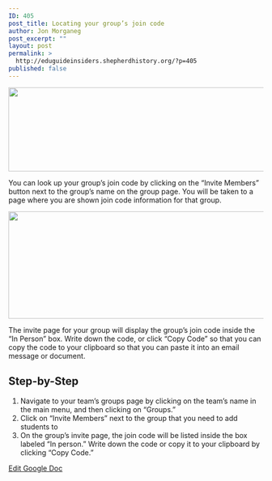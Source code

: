 ```yaml
---
ID: 405
post_title: Locating your group’s join code
author: Jon Morganeg
post_excerpt: ""
layout: post
permalink: >
  http://eduguideinsiders.shepherdhistory.org/?p=405
published: false
---
```

<p><img src="http://eduguideinsiders.shepherdhistory.org/wp-content/uploads/2017/10/null-10.png" width="624" height="166" alt="" title=""></p>
<p></p>
<p>You can look up your group’s join code by clicking on the “Invite Members” button next to the group’s name on the group page. You will be taken to a page where you are shown join code information for that group.</p>
<p></p>
<p><img src="http://eduguideinsiders.shepherdhistory.org/wp-content/uploads/2017/10/null-11.png" width="624" height="212" alt="" title=""></p>
<p>The invite page for your group will display the group’s join code inside the “In Person” box. Write down the code, or click “Copy Code” so that you can copy the code to your clipboard so that you can paste it into an email message or document.</p>
<h2>Step-by-Step</h2>
<ol>
<li>Navigate to your team’s groups page by clicking on the team’s name in the main menu, and then clicking on “Groups.”</li>
<li>Click on “Invite Members” next to the group that you need to add students to</li>
<li>On the group’s invite page, the join code will be listed inside the box labeled “In person.” Write down the code or copy it to your clipboard by clicking “Copy Code.”</li>
</ol>
<p></p>
<p></p>
<p><a href="https://docs.google.com/document/d/1J_aSkcib7vv2VoZPETPi5iJySmK5pe0T0aQziREd9BE/edit?usp=sharing">Edit Google Doc</a></p>